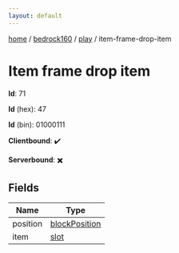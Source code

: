 ```yaml
---
layout: default
---
```


[home](/)  /  [bedrock160](/protocol/bedrock160)  /  [play](/protocol/bedrock160/play)  /  item-frame-drop-item

# Item frame drop item

**Id**: 71

**Id** (hex): 47

**Id** (bin): 01000111

**Clientbound**: ✔️

**Serverbound**: ✖️

## Fields

Name | Type
---|---
position | [blockPosition](/protocol/bedrock160/types/block-position)
item | [slot](/protocol/bedrock160/types/slot)


